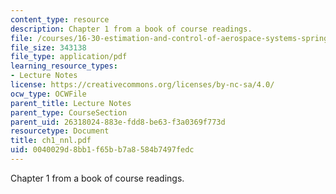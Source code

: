 ```yaml
---
content_type: resource
description: Chapter 1 from a book of course readings.
file: /courses/16-30-estimation-and-control-of-aerospace-systems-spring-2004/0040029d8bb1f65bb7a8584b7497fedc_ch1_nnl.pdf
file_size: 343138
file_type: application/pdf
learning_resource_types:
- Lecture Notes
license: https://creativecommons.org/licenses/by-nc-sa/4.0/
ocw_type: OCWFile
parent_title: Lecture Notes
parent_type: CourseSection
parent_uid: 26318024-883e-fdd8-be63-f3a0369f773d
resourcetype: Document
title: ch1_nnl.pdf
uid: 0040029d-8bb1-f65b-b7a8-584b7497fedc
---
```

Chapter 1 from a book of course readings.